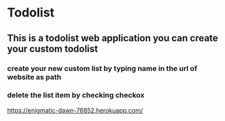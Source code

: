 # Todolist
## This is a todolist web application you can create your custom todolist
### create your new custom list by typing name in the url of website as path
### delete the list item by checking checkox

https://enigmatic-dawn-76852.herokuapp.com/
